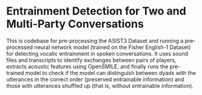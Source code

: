 # Entrainment Detection for Two and Multi-Party Conversations

This is codebase for pre-processing the ASIST3 Dataset and running a pre-processed neural network model (trained on the Fisher English-1 Dataset) for detecting vocalic entrainment in spoken conversations. It uses sound files and transcripts to identify exchanges between pairs of players, extracts acoustic features using OpenSMILE, and finally runs the pre-trained model to check if the model can distinguish between dyads with the utterances in the correct order (preserved entrainable information) and those with utterances shuffled up (that is, without entrainable information).
